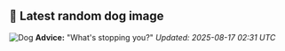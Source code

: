 ## 🐶 Latest random dog image
![Dog](https://images.dog.ceo/breeds/pinscher-miniature/n02107312_3071.jpg)
**Advice:** "What's stopping you?"
*Updated: 2025-08-17 02:31 UTC*
